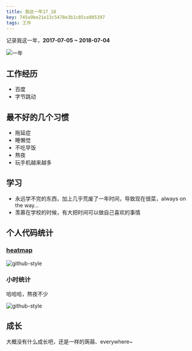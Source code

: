 ```yaml
---
title: 我这一年17_18
key: 745a9be21e13c5478e3b1c85ce805397
tags: 工作
---
```


记录我这一年，**2017-07-05 ~ 2018-07-04**

![一年](https://hate13-blog-1251885630.cos.ap-chengdu.myqcloud.com/one-year.png)

<!--more-->

## 工作经历

- 百度
- 字节跳动

## 最不好的几个习惯

- 拖延症
- 睡懒觉
- 不吃早饭
- 熬夜
- 玩手机越来越多

## 学习

- 永远学不完的东西，加上几乎荒废了一年时间，导致现在很菜，always on the way...
- 羡慕在学校的时候，有大把时间可以做自己喜欢的事情

## 个人代码统计

### [heatmap](https://github.com/kevinsqi/react-calendar-heatmap)

![github-style](https://hate13-blog-1251885630.cos.ap-chengdu.myqcloud.com/2017-code-github-style.png)

### 小时统计

哈哈哈，熬夜不少

![github-style](https://hate13-blog-1251885630.cos.ap-chengdu.myqcloud.com/2017-code-hour.png)

## 成长

大概没有什么成长吧，还是一样的蒟蒻、everywhere~
